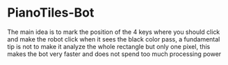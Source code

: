 # PianoTiles-Bot
The main idea is to mark the position of the 4 keys where you should click and make the robot click when it sees the black color pass, a fundamental tip is not to make it analyze the whole rectangle but only one pixel, this makes the bot very faster and does not spend too much processing power 
